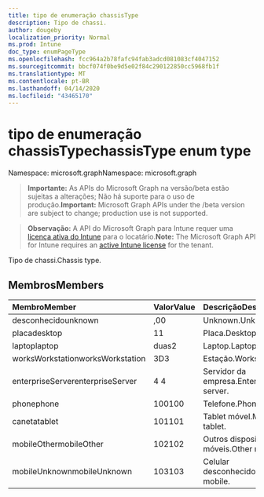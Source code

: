 ```yaml
---
title: tipo de enumeração chassisType
description: Tipo de chassi.
author: dougeby
localization_priority: Normal
ms.prod: Intune
doc_type: enumPageType
ms.openlocfilehash: fcc964a2b78fafc94fab3adcd081083cf4047152
ms.sourcegitcommit: bbcf074f0be9d5e02f84c290122850cc5968fb1f
ms.translationtype: MT
ms.contentlocale: pt-BR
ms.lasthandoff: 04/14/2020
ms.locfileid: "43465170"
---
```

# <a name="chassistype-enum-type"></a><span data-ttu-id="047bc-103">tipo de enumeração chassisType</span><span class="sxs-lookup"><span data-stu-id="047bc-103">chassisType enum type</span></span>

<span data-ttu-id="047bc-104">Namespace: microsoft.graph</span><span class="sxs-lookup"><span data-stu-id="047bc-104">Namespace: microsoft.graph</span></span>

> <span data-ttu-id="047bc-105">**Importante:** As APIs do Microsoft Graph na versão/beta estão sujeitas a alterações; Não há suporte para o uso de produção.</span><span class="sxs-lookup"><span data-stu-id="047bc-105">**Important:** Microsoft Graph APIs under the /beta version are subject to change; production use is not supported.</span></span>

> <span data-ttu-id="047bc-106">**Observação:** A API do Microsoft Graph para Intune requer uma [licença ativa do Intune](https://go.microsoft.com/fwlink/?linkid=839381) para o locatário.</span><span class="sxs-lookup"><span data-stu-id="047bc-106">**Note:** The Microsoft Graph API for Intune requires an [active Intune license](https://go.microsoft.com/fwlink/?linkid=839381) for the tenant.</span></span>

<span data-ttu-id="047bc-107">Tipo de chassi.</span><span class="sxs-lookup"><span data-stu-id="047bc-107">Chassis type.</span></span>

## <a name="members"></a><span data-ttu-id="047bc-108">Membros</span><span class="sxs-lookup"><span data-stu-id="047bc-108">Members</span></span>
|<span data-ttu-id="047bc-109">Membro</span><span class="sxs-lookup"><span data-stu-id="047bc-109">Member</span></span>|<span data-ttu-id="047bc-110">Valor</span><span class="sxs-lookup"><span data-stu-id="047bc-110">Value</span></span>|<span data-ttu-id="047bc-111">Descrição</span><span class="sxs-lookup"><span data-stu-id="047bc-111">Description</span></span>|
|:---|:---|:---|
|<span data-ttu-id="047bc-112">desconhecido</span><span class="sxs-lookup"><span data-stu-id="047bc-112">unknown</span></span>|<span data-ttu-id="047bc-113">,0</span><span class="sxs-lookup"><span data-stu-id="047bc-113">0</span></span>|<span data-ttu-id="047bc-114">Unknown.</span><span class="sxs-lookup"><span data-stu-id="047bc-114">Unknown.</span></span>|
|<span data-ttu-id="047bc-115">placa</span><span class="sxs-lookup"><span data-stu-id="047bc-115">desktop</span></span>|<span data-ttu-id="047bc-116">1</span><span class="sxs-lookup"><span data-stu-id="047bc-116">1</span></span>|<span data-ttu-id="047bc-117">Placa.</span><span class="sxs-lookup"><span data-stu-id="047bc-117">Desktop.</span></span>|
|<span data-ttu-id="047bc-118">laptop</span><span class="sxs-lookup"><span data-stu-id="047bc-118">laptop</span></span>|<span data-ttu-id="047bc-119">duas</span><span class="sxs-lookup"><span data-stu-id="047bc-119">2</span></span>|<span data-ttu-id="047bc-120">Laptop.</span><span class="sxs-lookup"><span data-stu-id="047bc-120">Laptop.</span></span>|
|<span data-ttu-id="047bc-121">worksWorkstation</span><span class="sxs-lookup"><span data-stu-id="047bc-121">worksWorkstation</span></span>|<span data-ttu-id="047bc-122">3D</span><span class="sxs-lookup"><span data-stu-id="047bc-122">3</span></span>|<span data-ttu-id="047bc-123">Estação.</span><span class="sxs-lookup"><span data-stu-id="047bc-123">Workstation.</span></span>|
|<span data-ttu-id="047bc-124">enterpriseServer</span><span class="sxs-lookup"><span data-stu-id="047bc-124">enterpriseServer</span></span>|<span data-ttu-id="047bc-125">4 </span><span class="sxs-lookup"><span data-stu-id="047bc-125">4</span></span>|<span data-ttu-id="047bc-126">Servidor da empresa.</span><span class="sxs-lookup"><span data-stu-id="047bc-126">Enterprise server.</span></span>|
|<span data-ttu-id="047bc-127">phone</span><span class="sxs-lookup"><span data-stu-id="047bc-127">phone</span></span>|<span data-ttu-id="047bc-128">100</span><span class="sxs-lookup"><span data-stu-id="047bc-128">100</span></span>|<span data-ttu-id="047bc-129">Telefone.</span><span class="sxs-lookup"><span data-stu-id="047bc-129">Phone.</span></span>|
|<span data-ttu-id="047bc-130">caneta</span><span class="sxs-lookup"><span data-stu-id="047bc-130">tablet</span></span>|<span data-ttu-id="047bc-131">101</span><span class="sxs-lookup"><span data-stu-id="047bc-131">101</span></span>|<span data-ttu-id="047bc-132">Tablet móvel.</span><span class="sxs-lookup"><span data-stu-id="047bc-132">Mobile tablet.</span></span>|
|<span data-ttu-id="047bc-133">mobileOther</span><span class="sxs-lookup"><span data-stu-id="047bc-133">mobileOther</span></span>|<span data-ttu-id="047bc-134">102</span><span class="sxs-lookup"><span data-stu-id="047bc-134">102</span></span>|<span data-ttu-id="047bc-135">Outros dispositivos móveis.</span><span class="sxs-lookup"><span data-stu-id="047bc-135">Other mobile.</span></span>|
|<span data-ttu-id="047bc-136">mobileUnknown</span><span class="sxs-lookup"><span data-stu-id="047bc-136">mobileUnknown</span></span>|<span data-ttu-id="047bc-137">103</span><span class="sxs-lookup"><span data-stu-id="047bc-137">103</span></span>|<span data-ttu-id="047bc-138">Celular desconhecido.</span><span class="sxs-lookup"><span data-stu-id="047bc-138">Unknown mobile.</span></span>|




